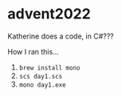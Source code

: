 # advent2022
Katherine does a code, in C#???

How I ran this...
1. `brew install mono`
2. `scs day1.scs`
3. `mono day1.exe`
